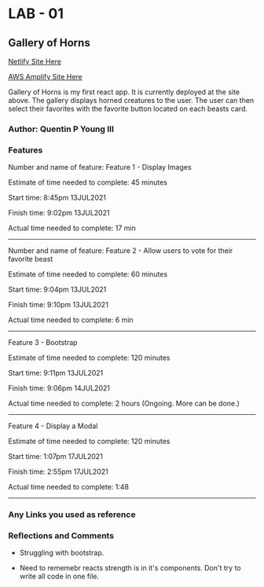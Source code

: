 # LAB - 01

## Gallery of Horns

[Netlify Site Here](https://infallible-einstein-4e0d5d.netlify.app/)

[AWS Amplify Site Here](https://main.d251f0nh2tlgxb.amplifyapp.com/)


Gallery of Horns is my first react app. It is currently deployed at the site above. The gallery displays horned creatures to the user.  The user can then select their favorites with the favorite button located on each beasts card.

### Author: Quentin P Young III

### Features
Number and name of feature: Feature 1 - Display Images

Estimate of time needed to complete: 45 minutes

Start time: 8:45pm 13JUL2021

Finish time: 9:02pm 13JUL2021

Actual time needed to complete: 17 min

---

Number and name of feature: Feature 2 - Allow users to vote for their favorite beast

Estimate of time needed to complete: 60 minutes

Start time: 9:04pm 13JUL2021

Finish time: 9:10pm 13JUL2021

Actual time needed to complete: 6 min

---

Feature 3 - Bootstrap

Estimate of time needed to complete: 120 minutes

Start time: 9:11pm 13JUL2021

Finish time: 9:06pm 14JUL2021

Actual time needed to complete: 2 hours (Ongoing. More can be done.)

---

Feature 4 - Display a Modal

Estimate of time needed to complete: 120 minutes

Start time: 1:07pm 17JUL2021

Finish time: 2:55pm 17JUL2021

Actual time needed to complete: 1:48

---

### Any Links you used as reference
### Reflections and Comments

* Struggling with bootstrap.

* Need to rememebr reacts strength is in it's components. Don't try to write all code in one file. 

